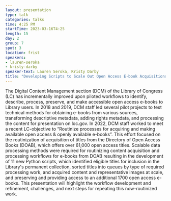 ```yaml
---
layout: presentation
type: talk
categories: talks
time: 4:25 PM
startTime: 2023-03-16T4:25
length: 15
day: 2
group: 7
spot: 3
location: frist
speakers:
- lauren-seroka
- kristy-darby
speaker-text: Lauren Seroka, Kristy Darby
title: "Developing Scripts to Scale Out Open Access E-book Acquisitions at the Library of Congress"
---
```

The Digital Content Management section (DCM) of the Library of Congress (LC) has incrementally improved upon piloted workflows to identify, describe, process, preserve, and make accessible open access e-books to Library users. In 2018 and 2019, DCM staff led several pilot projects to test technical methods for obtaining e-books from various sources, transforming descriptive metadata, adding rights metadata, and processing the content for presentation on loc.gov. In 2022, DCM staff worked to meet a recent LC-objective to “Routinize processes for acquiring and making available open access & openly available e-books”. This effort focused on the routinization of acquisition of titles from the Directory of Open Access Books (DOAB), which offers over 61,000 open access titles. Scalable data processing methods were required for routinizing content acquisition and processing workflows for e-books from DOAB resulting in the development of 11 new Python scripts, which identified eligible titles for inclusion in the Library's permanent collection, sorted titles into queues by type of required processing work, and acquired content and representative images at scale, and preserving and providing access to an additional 1700 open access e-books. This presentation will highlight the workflow development and refinement, challenges, and next steps for repeating this now-routinized work.
